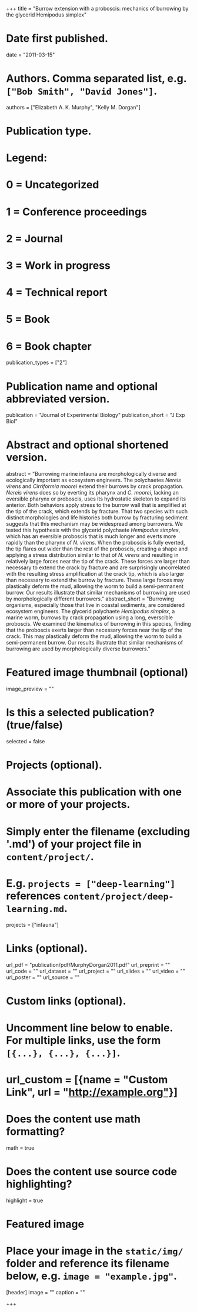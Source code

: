 +++
title = "Burrow extension with a proboscis: mechanics of burrowing by the glycerid Hemipodus simplex"

# Date first published.
date = "2011-03-15"

# Authors. Comma separated list, e.g. `["Bob Smith", "David Jones"]`.
authors = ["Elizabeth A. K. Murphy", "Kelly M. Dorgan"]

# Publication type.
# Legend:
# 0 = Uncategorized
# 1 = Conference proceedings
# 2 = Journal
# 3 = Work in progress
# 4 = Technical report
# 5 = Book
# 6 = Book chapter
publication_types = ["2"]

# Publication name and optional abbreviated version.
publication = "Journal of Experimental Biology"
publication_short = "J Exp Biol"

# Abstract and optional shortened version.
abstract = "Burrowing marine infauna are morphologically diverse and ecologically important as ecosystem engineers. The polychaetes <i>Nereis virens</i> and <i>Cirriformia moorei</i> extend their burrows by crack propagation. <i>Nereis virens</i> does so by everting its pharynx and <i>C. moorei</i>, lacking an eversible pharynx or proboscis, uses its hydrostatic skeleton to expand its anterior. Both behaviors apply stress to the burrow wall that is amplified at the tip of the crack, which extends by fracture. That two species with such distinct morphologies and life histories both burrow by fracturing sediment suggests that this mechanism may be widespread among burrowers. We tested this hypothesis with the glycerid polychaete <i>Hemipodus simplex</i>, which has an eversible proboscis that is much longer and everts more rapidly than the pharynx of <i>N. virens</i>. When the proboscis is fully everted, the tip flares out wider than the rest of the proboscis, creating a shape and applying a stress distribution similar to that of <i>N. virens</i> and resulting in relatively large forces near the tip of the crack. These forces are larger than necessary to extend the crack by fracture and are surprisingly uncorrelated with the resulting stress amplification at the crack tip, which is also larger than necessary to extend the burrow by fracture. These large forces may plastically deform the mud, allowing the worm to build a semi-permanent burrow. Our results illustrate that similar mechanisms of burrowing are used by morphologically different burrowers."
abstract_short = "Burrowing organisms, especially those that live in coastal sediments, are considered ecosystem engineers. The glycerid polychaete <i>Hemipodus simplex</i>, a marine worm, burrows by crack propagation using a long, everscible proboscis. We examined the kinematics of burrowing in this species, finding that the proboscis exerts larger than necessary forces near the tip of the crack. This may plastically deform the mud, allowing the worm to build a semi-permanent burrow. Our results illustrate that similar mechanisms of burrowing are used by morphologically diverse burrowers."

# Featured image thumbnail (optional)
image_preview = ""

# Is this a selected publication? (true/false)
selected = false

# Projects (optional).
#   Associate this publication with one or more of your projects.
#   Simply enter the filename (excluding '.md') of your project file in `content/project/`.
#   E.g. `projects = ["deep-learning"]` references `content/project/deep-learning.md`.
projects = ["infauna"]

# Links (optional).
url_pdf = "publication/pdf/MurphyDorgan2011.pdf"
url_preprint = ""
url_code = ""
url_dataset = ""
url_project = ""
url_slides = ""
url_video = ""
url_poster = ""
url_source = ""

# Custom links (optional).
#   Uncomment line below to enable. For multiple links, use the form `[{...}, {...}, {...}]`.
# url_custom = [{name = "Custom Link", url = "http://example.org"}]

# Does the content use math formatting?
math = true

# Does the content use source code highlighting?
highlight = true

# Featured image
# Place your image in the `static/img/` folder and reference its filename below, e.g. `image = "example.jpg"`.
[header]
image = ""
caption = ""

+++
